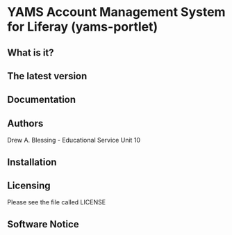 YAMS Account Management System for Liferay (yams-portlet)
=========================================================

What is it?
-----------


The latest version
------------------


Documentation
-------------


Authors
-------
Drew A. Blessing - Educational Service Unit 10


Installation
------------


Licensing
---------
Please see the file called LICENSE


Software Notice
---------------


